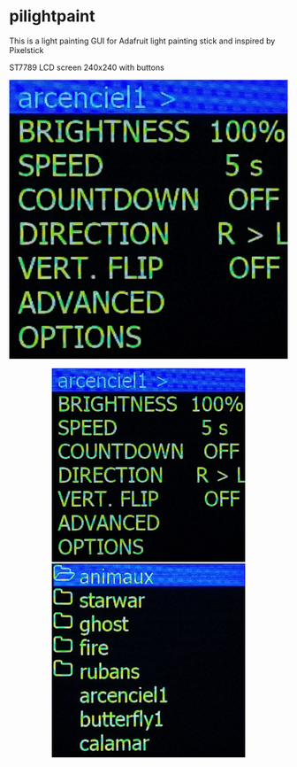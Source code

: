 # pilightpaint

This is a light painting GUI for  Adafruit light painting stick and inspired by Pixelstick

ST7789 LCD screen 240x240 with buttons

![main screen](ima1.jpg?raw=true "main menu")
<p align="center">
  <img src="ima1.jpg" width="350" title="main menu">
  <img src="ima2.jpg" width="350" title="main menu">
</p>
